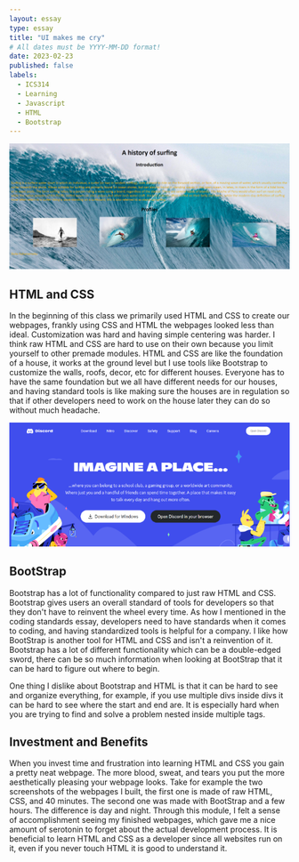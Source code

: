 ```yaml
---
layout: essay
type: essay
title: "UI makes me cry"
# All dates must be YYYY-MM-DD format!
date: 2023-02-23
published: false
labels:
  - ICS314
  - Learning
  - Javascript
  - HTML
  - Bootstrap
---
```

<div class="text-center">
<img width="600px" src="../img/surfing.png">
</div>
  
## HTML and CSS
  
  In the beginning of this class we primarily used HTML and CSS to create our webpages, frankly using CSS and HTML the webpages looked less than ideal. Customization was hard and having simple centering was harder. I think raw HTML and CSS are hard to use on their own because you limit yourself to other premade modules. HTML and CSS are like the foundation of a house, it works at the ground level but I use tools like Bootstrap to customize the walls, roofs, decor, etc for different houses. Everyone has to have the same foundation but we all have different needs for our houses, and having standard tools is like making sure the houses are in regulation so that if other developers need to work on the house later they can do so without much headache.
  
<div class="text-center">
<img width="600px" src="../img/newdiscord.png">
</div>

## BootStrap
  
  Bootstrap has a lot of functionality compared to just raw HTML and CSS. Bootstrap gives users an overall standard of tools for developers so that they don't have to reinvent the wheel every time. As how I mentioned in the coding standards essay, developers need to have standards when it comes to coding, and having standardized tools is helpful for a company. I like how BootStrap is another tool for HTML and CSS and isn't a reinvention of it. Bootstrap has a lot of different functionality which can be a double-edged sword, there can be so much information when looking at BootStrap that it can be hard to figure out where to begin.  
  
  One thing I dislike about Bootstrap and HTML is that it can be hard to see and organize everything, for example, if you use multiple divs inside divs it can be hard to see where the start and end are. It is especially hard when you are trying to find and solve a problem nested inside multiple tags.   
  
## Investment and Benefits
  
  When you invest time and frustration into learning HTML and CSS you gain a pretty neat webpage.  The more blood, sweat, and tears you put the more aesthetically pleasing your webpage looks. Take for example the two screenshots of the webpages I built, the first one is made of raw HTML, CSS, and 40 minutes. The second one was made with BootStrap and a few hours. The difference is day and night. Through this module, I felt a sense of accomplishment seeing my finished webpages, which gave me a nice amount of serotonin to forget about the actual development process. It is beneficial to learn HTML and CSS as a developer since all websites run on it, even if you never touch HTML it is good to understand it.
